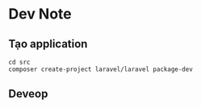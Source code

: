 # Dev Note

## Tạo application

```shell
cd src
composer create-project laravel/laravel package-dev
```

## Deveop 